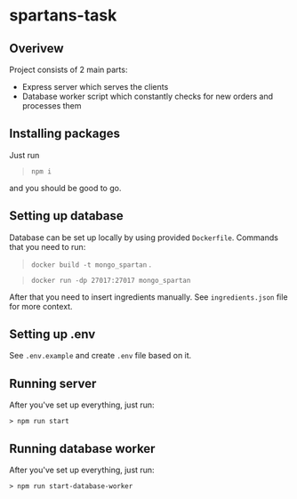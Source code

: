 # spartans-task

## Overivew

Project consists of 2 main parts:

- Express server which serves the clients
- Database worker script which constantly checks for new orders and processes them

## Installing packages

Just run

> `npm i`

and you should be good to go.

## Setting up database

Database can be set up locally by using provided `Dockerfile`. Commands that you need to run:

> `docker build -t mongo_spartan` .

> `docker run -dp 27017:27017 mongo_spartan`

After that you need to insert ingredients manually. See `ingredients.json` file for more context.

## Setting up .env

See `.env.example` and create `.env` file based on it.

## Running server

After you've set up everything, just run:

`> npm run start`

## Running database worker

After you've set up everything, just run:

`> npm run start-database-worker`

